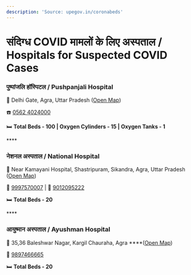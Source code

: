 ```yaml
---
description: 'Source: upegov.in/coronabeds'
---
```


# संदिग्ध COVID मामलों के लिए अस्पताल / Hospitals for Suspected COVID Cases

### पुष्पांजलि हॉस्पिटल **/** Pushpanjali Hospital

📍 Delhi Gate, Agra, Uttar Pradesh \([Open Map](https://g.page/pushpanjalihospital?share)\)

☎️ [0562 4024000](tel:05624024000)

🛏️ **Total Beds - 100 \| Oxygen Cylinders - 15 \| Oxygen Tanks - 1**

\*\*\*\*

### नेशनल अस्पताल / **National Hospital**

📍 Near Kamayani Hospital, Shastripuram, Sikandra, Agra, Uttar Pradesh \([Open Map](https://goo.gl/maps/snV1UoJ2EoKHe3iT9)\)

📱 [9997570007](tel:9997570007) \| 📱 [9012095222](tel:9012095222)

🛏️ **Total Beds - 20**

\*\*\*\*

### आयुष्मान अस्पताल / **Ayushman Hospital**

📍 35,36 Baleshwar Nagar, Kargil Chauraha, Agra ****\([Open Map](https://goo.gl/maps/wBvEd5yGhmdyuddh8)\)

📱  [9897466665](tel:9897466665)

🛏️ **Total Beds - 20**

